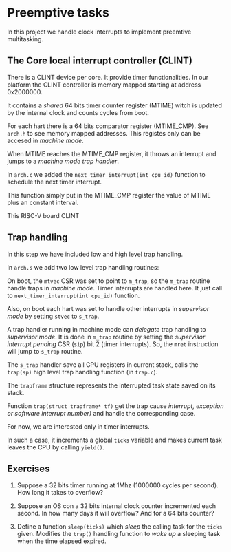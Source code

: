 # Preemptive tasks

In this project we handle clock interrupts to implement preemtive multitasking.

## The Core local interrupt controller (CLINT)

There is a CLINT device per core. It provide timer functionalities.
In our platform the CLINT controller is memory mapped starting at address
0x2000000.

It contains a *shared* 64 bits timer counter register (MTIME) witch is updated
by the internal clock and counts cycles from boot.

For each hart there is a 64 bits comparator register (MTIME_CMP). See `arch.h`
to see memory mapped addresses. This registes only can be accesed in *machine
mode*.

When MTIME reaches the MTIME_CMP register, it throws an interrupt and jumps to a
*machine mode trap handler*.

In `arch.c` we added the `next_timer_interrupt(int cpu_id)` function to schedule
the next timer interrupt.

This function simply put in the MTIME_CMP register the value of MTIME plus an
constant interval.

This RISC-V board CLINT 

## Trap handling

In this step we have included low and high level trap handling.

In `arch.s` we add two low level trap handling routines:

On boot, the `mtvec` CSR was set to point to `m_trap`, so the `m_trap` routine
handle traps in *machine mode*. Timer interrupts are handled here.
It just call to `next_timer_interrupt(int cpu_id)` function.

Also, on boot each hart was set to handle other interrupts in *supervisor mode*
by setting `stvec` to `s_trap`.

A trap handler running in machine mode can *delegate* trap handling to
*supervisor mode*. It is done in `m_trap` routine by setting the *supervisor
interrupt pending* CSR (`sip`) bit 2 (timer interrupts). So, the `mret`
instruction will jump to `s_trap` routine.

The `s_trap` handler save all CPU registers in current stack, calls the
`trap(sp)` high level trap handling function (in `trap.c`).

The `trapframe` structure represents the interrupted task state saved on its
stack.

Function `trap(struct trapframe* tf)` get the trap cause
*interrupt, exception or software interrupt number)* and handle the
corresponding case.

For now, we are interested only in timer interrupts.

In such a case, it increments a global `ticks` variable and makes current task
leaves the CPU by calling `yield()`.

## Exercises

1. Suppose a 32 bits timer running at 1Mhz (1000000 cycles per second). How long
it takes to overflow?

2. Suppose an OS con a 32 bits internal clock counter incremented each second.
In how many days it will overflow? And for a 64 bits counter?

3. Define a function `sleep(ticks)` which *sleep* the calling task for the
`ticks` given. Modifies the `trap()` handling function to *wake up* a sleeping
task when the time elapsed expired.

